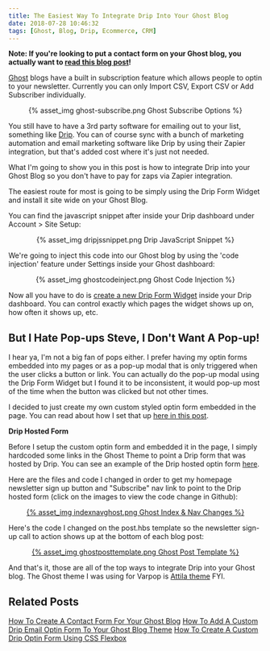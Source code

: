 ```yaml
---
title: The Easiest Way To Integrate Drip Into Your Ghost Blog
date: 2018-07-28 10:46:32
tags: [Ghost, Blog, Drip, Ecommerce, CRM]
---
```


**Note: If you're looking to put a contact form on your Ghost blog, you actually want to [read this blog post](https://blog.stevelongoria.net/2019/03/10/how-to-setup-a-ghost-blog-contact-form/)!**

[Ghost](https://ghost.org/) blogs have a built in subscription feature which allows people to optin to your newsletter. Currently you can only Import CSV, Export CSV or Add Subscriber individually.

<center>{% asset_img ghost-subscribe.png Ghost Subscribe Options %}</center>

You still have to have a 3rd party software for emailing out to your list, something like [Drip](https://www.drip.com). You can of course sync with a bunch of marketing automation and email marketing software like Drip by using their Zapier integration, but that's added cost where it's just not needed.

What I'm going to show you in this post is how to integrate Drip into your Ghost Blog so you don't have to pay for zaps via Zapier integration.

The easiest route for most is going to be simply using the Drip Form Widget and install it site wide on your Ghost Blog. 

You can find the javascript snippet after inside your Drip dashboard under Account > Site Setup:

<center>{% asset_img dripjssnippet.png Drip JavaScript Snippet %}</center>

We're going to inject this code into our Ghost blog by using the 'code injection' feature under Settings inside your Ghost dashboard:

<center>{% asset_img ghostcodeinject.png Ghost Code Injection %}</center>

Now all you have to do is [create a new Drip Form Widget](https://help.drip.com/hc/en-us/articles/115003730671-Create-a-Form) inside your Drip dashboard. You can control exactly which pages the widget shows up on, how often it shows up, etc.

## But I Hate Pop-ups Steve, I Don't Want A Pop-up!

I hear ya, I'm not a big fan of pops either. I prefer having my optin forms embedded into my pages or as a pop-up modal that is only triggered when the user clicks a button or link. You can actually do the pop-up modal using the Drip Form Widget but I found it to be inconsistent, it would pop-up most of the time when the button was clicked but not other times.

I decided to just create my own custom styled optin form embedded in the page. You can read about how I set that up [here in this post](https://blog.stevelongoria.net/2019/01/17/custom-drip-optin-form-ghost-blog-theme/). 

**Drip Hosted Form**

Before I setup the custom optin form and embedded it in the page, I simply hardcoded some links in the Ghost Theme to point a Drip form that was hosted by Drip. You can see an example of the Drip hosted optin form [here](https://www.getdrip.com/forms/849303961/submissions/new?).

Here are the files and code I changed in order to get my homepage newsletter sign up button and "Subscribe" nav link to point to the Drip hosted form (click on the images to view the code change in Github):

<center><a href="https://github.com/SteveLongoria/varpop/commit/5fa6c24d2becd498b270fc3d42cd0e6b39782316" target="_blank">{% asset_img indexnavghost.png Ghost Index & Nav Changes %}</a></center>

Here's the code I changed on the post.hbs template so the newsletter sign-up call to action shows up at the bottom of each blog post:

<center><a href="https://github.com/SteveLongoria/varpop/commit/746880625c1c94a9624b31bb6872c047f66e4a17" target="_blank">{% asset_img ghostposttemplate.png Ghost Post Template %}</a></center>

And that's it, those are all of the top ways to integrate Drip into your Ghost blog. The Ghost theme I was using for Varpop is [Attila theme](https://github.com/zutrinken/attila) FYI.

## Related Posts

[How To Create A Contact Form For Your Ghost Blog](https://blog.stevelongoria.net/2019/03/10/how-to-setup-a-ghost-blog-contact-form/)
[How To Add A Custom Drip Email Optin Form To Your Ghost Blog Theme](https://blog.stevelongoria.net/2019/01/17/custom-drip-optin-form-ghost-blog-theme/)
[How To Create A Custom Drip Optin Form Using CSS Flexbox](https://blog.stevelongoria.net/2018/11/03/custom-drip-form-css-flexbox/)